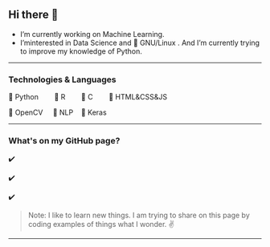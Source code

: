 ## Hi there 👋

- I’m currently working on Machine Learning.
- I’minterested in Data Science and :penguin: GNU/Linux . And I’m currently trying to improve my knowledge of Python.

----

### Technologies & Languages

:pushpin: Python &nbsp;&nbsp;&nbsp;&nbsp;&nbsp;&nbsp; :pushpin: R  &nbsp;&nbsp;&nbsp;&nbsp;&nbsp;&nbsp;  :pushpin: C  &nbsp;&nbsp;&nbsp;&nbsp;&nbsp;&nbsp;  :pushpin: HTML&CSS&JS    

:pushpin: OpenCV &nbsp;&nbsp;&nbsp; :pushpin: NLP &nbsp;&nbsp; :pushpin: Keras

--- 

### What's on my GitHub page?

:heavy_check_mark:

:heavy_check_mark:

:heavy_check_mark:



> Note: I like to learn new things. I am trying to share on this page by coding examples of things what I wonder.  :v:

---

<!--
**senemaktas/senemaktas** is a ✨ _special_ ✨ repository because its `README.md` (this file) appears on your GitHub profile.

